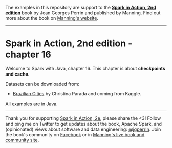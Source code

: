 The examples in this repository are support to the **[Spark in Action, 2nd edition](http://jgp.net/sia)** book by Jean Georges Perrin and published by Manning. Find out more about the book on [Manning's website](http://jgp.net/sia).

---

# Spark in Action, 2nd edition - chapter 16

Welcome to Spark with Java, chapter 16. This chapter is about **checkpoints and cache**.

Datasets can be downloaded from:
* [Brazilian Cities](https://www.kaggle.com/crisparada/brazilian-cities) by Christina Parada and coming from Kaggle. 
  

All examples are in Java.

---

Thank you for supporting [Spark in Action, 2e](http://jgp.net/sia), please share the <3!
Follow and ping me on Twitter to get updates about the book, Apache Spark, and (opinionated) views about software and data engineering: [@jgperrin](https://twitter.com/jgperrin). 
Join the book's community on [Facebook](https://www.facebook.com/SparkInAction/) or in [Manning's live book and community site](https://livebook.manning.com/#!/book/spark-in-action-second-edition?a_aid=jgp).
